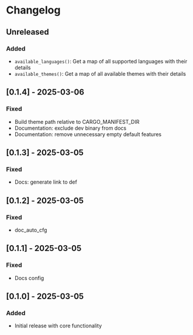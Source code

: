 # Changelog

## Unreleased

### Added

- `available_languages()`: Get a map of all supported languages with their details
- `available_themes()`: Get a map of all available themes with their details

## [0.1.4] - 2025-03-06

### Fixed

- Build theme path relative to CARGO_MANIFEST_DIR
- Documentation: exclude dev binary from docs
- Documentation: remove unnecessary empty default features

## [0.1.3] - 2025-03-05

### Fixed

- Docs: generate link to def

## [0.1.2] - 2025-03-05

### Fixed

- doc_auto_cfg

## [0.1.1] - 2025-03-05

### Fixed

- Docs config

## [0.1.0] - 2025-03-05

### Added

- Initial release with core functionality
